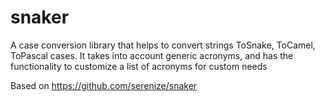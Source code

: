 # snaker

A case conversion library that helps to convert strings ToSnake, ToCamel, ToPascal cases. It takes into account generic acronyms, and has the functionality to customize a list of acronyms for custom needs

Based on https://github.com/serenize/snaker
